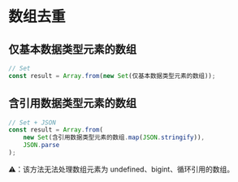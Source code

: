 # 数组去重

## 仅基本数据类型元素的数组

```js
// Set
const result = Array.from(new Set(仅基本数据类型元素的数组));
```

## 含引用数据类型元素的数组

```js
// Set + JSON
const result = Array.from(
	new Set(含引用数据类型元素的数组.map(JSON.stringify)),
	JSON.parse
);
```

⚠️：该方法无法处理数组元素为 undefined、bigint、循环引用的数组。
